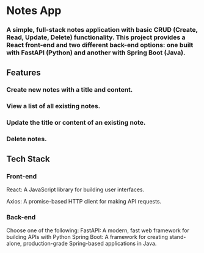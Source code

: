 # Notes App 
### A simple, full-stack notes application with basic CRUD (Create, Read, Update, Delete) functionality. This project provides a React front-end and two different back-end options: one built with FastAPI (Python) and another with Spring Boot (Java).
## Features

### Create new notes with a title and content.
### View a list of all existing notes.
### Update the title or content of an existing note.
### Delete notes.


## Tech Stack

### Front-end
React: A JavaScript library for building user interfaces.

Axios: A promise-based HTTP client for making API requests.

### Back-end
Choose one of the following:
FastAPI: A modern, fast web framework for building APIs with Python 
Spring Boot: A framework for creating stand-alone, production-grade Spring-based applications in Java.
